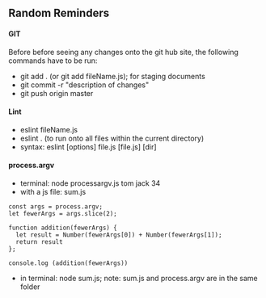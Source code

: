 ## Random Reminders

#### GIT
Before before seeing any changes onto the git hub site, the following commands have to be run:
* git add . (or git add fileName.js); for staging documents
* git commit -r "description of changes"
* git push origin master

#### Lint 
* eslint fileName.js
* eslint . (to run onto all files within the current directory)
* syntax: eslint [options] file.js [file.js] [dir]

#### process.argv
* terminal: node processargv.js tom jack 34
* with a js file: sum.js
```
const args = process.argv;
let fewerArgs = args.slice(2);

function addition(fewerArgs) {
  let result = Number(fewerArgs[0]) + Number(fewerArgs[1]);
  return result
};

console.log (addition(fewerArgs))
```
* in terminal: node sum.js; note: sum.js and process.argv are in the same folder

